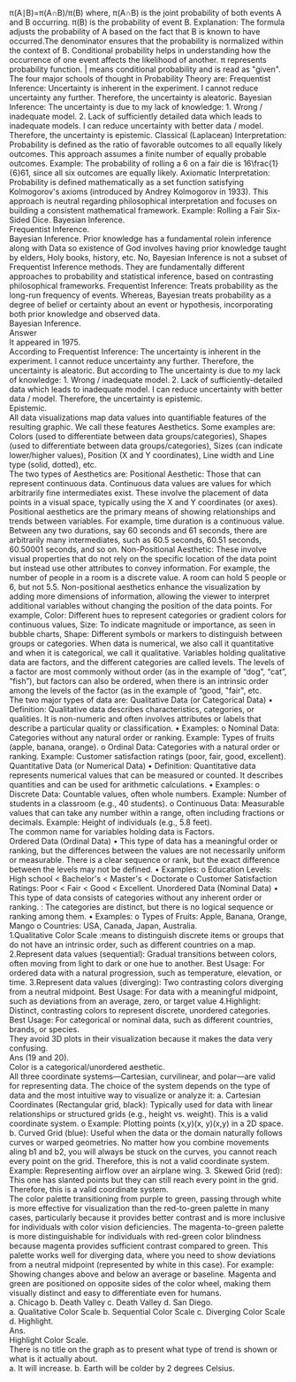 π(A∣B)=π(A∩B)/π(B) where, π(A∩B) is the joint probability of both events A and B occurring. π(B) is the probability of event B. Explanation: The formula adjusts the probability of A based on the fact that B is known to have occurred.The denominator ensures that the probability is normalized within the context of B. Conditional probability helps in understanding how the occurrence of one event affects the likelihood of another. π represents probability function. | means conditional probability and is read as "given".  
The four major schools of thought in Probability Theory are: Frequentist Inference: Uncertainty is inherent in the experiment. I cannot reduce uncertainty any further. Therefore, the uncertainty is aleatoric. Bayesian Inference: The uncertainty is due to my lack of knowledge: 1. Wrong / inadequate model. 2. Lack of sufficiently detailed data which leads to inadequate models. I can reduce uncertainty with better data / model. Therefore, the uncertainty is epistemic. Classical (Laplacean) Interpretation: Probability is defined as the ratio of favorable outcomes to all equally likely outcomes. This approach assumes a finite number of equally probable outcomes. Example: The probability of rolling a 6 on a fair die is 16\frac{1}{6}61, since all six outcomes are equally likely. Axiomatic Interpretation: Probability is defined mathematically as a set function satisfying Kolmogorov's axioms (introduced by Andrey Kolmogorov in 1933). This approach is neutral regarding philosophical interpretation and focuses on building a consistent mathematical framework. Example: Rolling a Fair Six-Sided Dice.
Bayesian Inference.    
Frequentist Inference.    
Bayesian Inference. Prior knowledge has a fundamental rolein inference along with Data so existence of God involves having prior knowledge taught by elders, Holy books, history, etc. 
No, Bayesian Inference is not a subset of Frequentist Inference methods. They are fundamentally different approaches to probability and statistical inference, based on contrasting philosophical frameworks. Frequentist Inference: Treats probability as the long-run frequency of events. Whereas, Bayesian treats probability as a degree of belief or certainty about an event or hypothesis, incorporating both prior knowledge and observed data.  
Bayesian Inference.  
Answer  
It appeared in 1975.  
According to Frequentist Inference: The uncertainty is inherent in the experiment. I cannot reduce uncertainty any further. Therefore, the uncertainty is aleatoric. But according to The uncertainty is due to my lack of knowledge: 1. Wrong / inadequate model. 2. Lack of sufficiently-detailed data which leads to inadequate model. I can reduce uncertainty with better data / model. Therefore, the uncertainty is epistemic.  
Epistemic.  
All data visualizations map data values into quantifiable features of the resulting graphic. We call these features Aesthetics. Some examples are: Colors (used to differentiate between data groups/categories), Shapes (used to differentiate between data groups/categories), Sizes (can indicate lower/higher values), Position (X and Y coordinates), Line width and Line type (solid, dotted), etc.  
The two types of Aesthetics are: Positional Aesthetic: Those that can represent continuous data. Continuous data values are values for which arbitrarily fine intermediates exist. These involve the placement of data points in a visual space, typically using the X and Y coordinates (or axes). Positional aesthetics are the primary means of showing relationships and trends between variables. For example, time duration is a continuous value. Between any two durations, say 60 seconds and 61 seconds, there are arbitrarily many intermediates, such as 60.5 seconds, 60.51 seconds, 60.50001 seconds, and so on. Non-Positional Aesthetic: These involve visual properties that do not rely on the specific location of the data point but instead use other attributes to convey information. For example, the number of people in a room is a discrete value. A room can hold 5 people or 6, but not 5.5. Non-positional aesthetics enhance the visualization by adding more dimensions of information, allowing the viewer to interpret additional variables without changing the position of the data points. For example, Color: Different hues to represent categories or gradient colors for continuous values, Size: To indicate magnitude or importance, as seen in bubble charts, Shape: Different symbols or markers to distinguish between groups or categories.
When data is numerical, we also call it quantitative and when it is categorical, we call it qualitative. Variables holding qualitative data are factors, and the different categories are called levels. The levels of a factor are most commonly without order (as in the example of “dog”, “cat”, “fish”), but factors can also be ordered, when there is an intrinsic order among the levels of the factor (as in the example of “good, "fair", etc.  
The two major types of data are: Qualitative Data (or Categorical Data) • Definition: Qualitative data describes characteristics, categories, or qualities. It is non-numeric and often involves attributes or labels that describe a particular quality or classification. • Examples: o Nominal Data: Categories without any natural order or ranking. Example: Types of fruits (apple, banana, orange). o Ordinal Data: Categories with a natural order or ranking. Example: Customer satisfaction ratings (poor, fair, good, excellent). Quantitative Data (or Numerical Data) • Definition: Quantitative data represents numerical values that can be measured or counted. It describes quantities and can be used for arithmetic calculations. • Examples: o Discrete Data: Countable values, often whole numbers. Example: Number of students in a classroom (e.g., 40 students). o Continuous Data: Measurable values that can take any number within a range, often including fractions or decimals. Example: Height of individuals (e.g., 5.8 feet).  
The common name for variables holding data is Factors.  
Ordered Data (Ordinal Data) • This type of data has a meaningful order or ranking, but the differences between the values are not necessarily uniform or measurable. There is a clear sequence or rank, but the exact difference between the levels may not be defined. • Examples: o Education Levels: High school < Bachelor's < Master's < Doctorate o Customer Satisfaction Ratings: Poor < Fair < Good < Excellent. Unordered Data (Nominal Data) • This type of data consists of categories without any inherent order or ranking. : The categories are distinct, but there is no logical sequence or ranking among them. • Examples: o Types of Fruits: Apple, Banana, Orange, Mango o Countries: USA, Canada, Japan, Australia.  
1.Qualitative Color Scale :means to distinguish discrete items or groups that do not have an intrinsic order, such as different countries on a map. 2.Represent data values (sequential): Gradual transitions between colors, often moving from light to dark or one hue to another. Best Usage: For ordered data with a natural progression, such as temperature, elevation, or time. 3.Represent data values (diverging): Two contrasting colors diverging from a neutral midpoint. Best Usage: For data with a meaningful midpoint, such as deviations from an average, zero, or target value 4.Highlight: Distinct, contrasting colors to represent discrete, unordered categories. Best Usage: For categorical or nominal data, such as different countries, brands, or species.  
They avoid 3D plots in their visualization because it makes the data very confusing.  
Ans (19 and 20).  
Color is a categorical/unordered aesthetic.  
All three coordinate systems—Cartesian, curvilinear, and polar—are valid for representing data. The choice of the system depends on the type of data and the most intuitive way to visualize or analyze it: a.	Cartesian Coordinates (Rectangular grid, black): Typically used for data with linear relationships or structured grids (e.g., height vs. weight). This is a valid coordinate system. o	Example: Plotting points (x,y)(x, y)(x,y) in a 2D space. b.	Curved Grid (blue): Useful when the data or the domain naturally follows curves or warped geometries. No matter how you combine movements aling b1 and b2, you will always be stuck on the curves, you cannot reach every point on the grid. Therefore, this is not a valid coordinate system. Example: Representing airflow over an airplane wing. 3.	Skewed Grid (red): This one has slanted points but they can still reach every point in the grid. Therefore, this is a valid coordinate system.  
The color palette transitioning from purple to green, passing through white is more effective for visualization than the red-to-green palette in many cases, particularly because it provides better contrast and is more inclusive for individuals with color vision deficiencies. The magenta-to-green palette is more distinguishable for individuals with red-green color blindness because magenta provides sufficient contrast compared to green. This palette works well for diverging data, where you need to show deviations from a neutral midpoint (represented by white in this case). For example: Showing changes above and below an average or baseline. Magenta and green are positioned on opposite sides of the color wheel, making them visually distinct and easy to differentiate even for humans.  
a. Chicago  b. Death Valley c. Death Valley d. San Diego.   
a. Qualitative Color Scale b. Sequential Color Scale c. Diverging Color Scale d. Highlight.  
Ans.  
Highlight Color Scale.  
There is no title on the graph as to present what type of trend is shown or what is it actually about.  
a. It will increase.  b. Earth will be colder by 2 degrees Celsius.  
